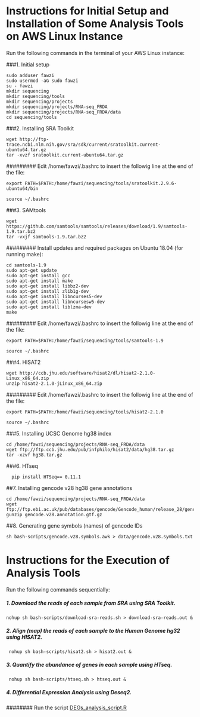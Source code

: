 # Instructions for Initial Setup and Installation of Some Analysis Tools on AWS Linux Instance

Run the following commands in the terminal of your AWS Linux instance:

###1.  Initial setup

    sudo adduser fawzi
    sudo usermod -aG sudo fawzi
    su - fawzi
    mkdir sequencing
    mkdir sequencing/tools
    mkdir sequencing/projects
    mkdir sequencing/projects/RNA-seq_FRDA
    mkdir sequencing/projects/RNA-seq_FRDA/data
    cd sequencing/tools
    
###2. Installing SRA Toolkit
	
    wget http://ftp-trace.ncbi.nlm.nih.gov/sra/sdk/current/sratoolkit.current-ubuntu64.tar.gz
    tar -xvzf sratoolkit.current-ubuntu64.tar.gz
    
######### Edit /home/fawzi/.bashrc to insert the followig line at the end of the file:
                           
    export PATH=$PATH:/home/fawzi/sequencing/tools/sratoolkit.2.9.6-ubuntu64/bin 

    source ~/.bashrc

###3. SAMtools

    wget https://github.com/samtools/samtools/releases/download/1.9/samtools-1.9.tar.bz2
    tar -vxjf samtools-1.9.tar.bz2
    
######### Install updates and required packages on Ubuntu 18.04 (for running make):
    
    cd samtools-1.9
    sudo apt-get update
    sudo apt-get install gcc
    sudo apt-get install make
    sudo apt-get install libbz2-dev
    sudo apt-get install zlib1g-dev
    sudo apt-get install libncurses5-dev
    sudo apt-get install libncursesw5-dev
    sudo apt-get install liblzma-dev
    make
  
 ######### Edit /home/fawzi/.bashrc to insert the followig line at the end of the file:
    
    export PATH=$PATH:/home/fawzi/sequencing/tools/samtools-1.9

    source ~/.bashrc

###4. HISAT2

    wget http://ccb.jhu.edu/software/hisat2/dl/hisat2-2.1.0-Linux_x86_64.zip
    unzip hisat2-2.1.0-jLinux_x86_64.zip

######### Edit /home/fawzi/.bashrc to insert the followig line at the end of the file:
    
    export PATH=$PATH:/home/fawzi/sequencing/tools/hisat2-2.1.0
    
    source ~/.bashrc
	
###5. Installing UCSC Genome hg38 index

    cd /home/fawzi/sequencing/projects/RNA-seq_FRDA/data
    wget ftp://ftp.ccb.jhu.edu/pub/infphilo/hisat2/data/hg38.tar.gz
    tar -xzvf hg38.tar.gz
    
###6. HTseq

      pip install HTSeq== 0.11.1
    
##7. Installing gencode v28 hg38 gene annotations

    cd /home/fawzi/sequencing/projects/RNA-seq_FRDA/data
    wget ftp://ftp.ebi.ac.uk/pub/databases/gencode/Gencode_human/release_28/gencode.v28.annotation.gtf.gz
    gunzip gencode.v28.annotation.gtf.gz

##8. Generating gene symbols (names) of gencode IDs

    sh bash-scripts/gencode.v28.symbols.awk > data/gencode.v28.symbols.txt   

# Instructions for the Execution of Analysis Tools 

Run the following commands sequentially:

#####  1. Download the reads of each sample from SRA using SRA Toolkit.

    nohup sh bash-scripts/download-sra-reads.sh > download-sra-reads.out &       
 
##### 2.   Align (map) the reads of each sample to the Human Genome hg32 using HISAT2. 
                                                                     
     nohup sh bash-scripts/hisat2.sh > hisat2.out &

##### 3. Quantify the abundance of genes in each sample using HTseq.
      
     nohup sh bash-scripts/htseq.sh > htseq.out &
 
##### 4. Differential Expression Analysis using Deseq2.

######## Run the script [DEGs_analysis_script.R]()        